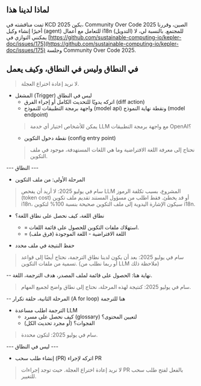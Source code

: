 ## لماذا لدينا هذا

تمت مناقشته في KCD 2025 بكين، Community Over Code 2025 الصين، وقررنا أخيرًا إنشاء وكيل (agent) للتعامل مع أعمال i18n (التدويل) للمجتمع.
بالنسبة لي، لا يمكنني التوازي في [https://github.com/sustainable-computing-io/kepler-doc/issues/175](https://github.com/sustainable-computing-io/kepler-doc/issues/175) وجلسة Community Over Code 2025.

## في النطاق وليس في النطاق، وكيف يعمل

> لا نريد إعادة اختراع العجلة.

- المشغل (Trigger) ليس في النطاق
  - اتركه يدويًا للتحديث الكامل أو إجراء الفرق (diff action)
  - واجهة برمجة التطبيقات للنموذج (model api) ونقطة نهاية النموذج (model endpoint)
  > يمكن للأشخاص اختيار أي خدمة LLM مع واجهة برمجة التطبيقات OpenAI؟
  - نقطة دخول التكوين (config entry point)
  > نحتاج إلى معرفة اللغة الافتراضية وما هي اللغات المستهدفة، موجود في ملف التكوين.

--- النطاق ---

- المرحلة الأولى: من ملف التكوين

> سام في يوليو 2025: لا أريد أن يفحص LLM المشروع، بسبب تكلفة الرموز (token cost) أو قد يخطئ. فقط اطلب من مسؤول المستند تقديم ملف تكوين i18n، سيكون الإشارة اليدوية إلى ملف التكوين صحيحة بنسبة 100% لتكوين i18n.

- نطاق اللغة، كيف نحصل على نطاق اللغة؟
  - = استهلاك ملفات التكوين للحصول على قائمة اللغات.
  - = اللغة الافتراضية - اللغة الموجودة (فرق ملف)

- حفظ النتيجة في ملف محدد

> سام في يوليو 2025: بعد أن يكون لدينا نطاق الترجمة، نحتاج أيضًا إلى قواعد تسمية من ملفات التكوين. (أو ربما نطلب من LLM ملاحظة ذلك)

-- نهاية هنا: الحصول على قائمة لملف المصدر، هدف الترجمة، اللغة.
> سام في يوليو 2025: كنتيجة لهذه المرحلة، نحتاج إلى نطاق واضح لجميع المهام.

-- المرحلة الثانية، حلقة تكرار (A for loop) هنا للترجمة

- الترجمة اطلب مساعدة LLM
  - كيف نحصل على مسرد (glossary) لتعيين المحتوى؟
  - الفجوات؟ (أو مجرد تحديث الكل)

> سام في يوليو 2025: لتكون محددة.

--- ليس في النطاق ---

- إنشاء طلب سحب (PR) اتركه لإجراء PR

> لا نريد إعادة اختراع العجلة. حيث توجد إجراءات PR بالفعل لفتح طلب سحب للتغيير.